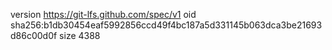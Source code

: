 version https://git-lfs.github.com/spec/v1
oid sha256:b1db30454eaf5992856ccd49f4bc187a5d331145b063dca3be21693d86c00d0f
size 4388

